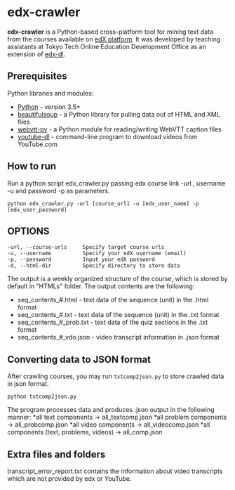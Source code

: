 # edx-crawler

**edx-crawler** is a Python-based cross-platform tool for mining text data from the courses available on [edX platform](www.edx.org). It was developed by teaching assistants at Tokyo Tech Online Education Development Office as an extension of [edx-dl](https://github.com/coursera-dl/edx-dl).

## Prerequisites
Python libraries and modules:

* [Python](https://www.python.org/downloads/) - version 3.5+
* [beautifulsoup](https://www.crummy.com/software/BeautifulSoup/bs4/doc/#installing-beautiful-soup) - a Python library for pulling data out of HTML and XML files
* [webvtt-py](https://pypi.python.org/pypi/webvtt-py) -  a Python module for reading/writing WebVTT caption files
* [youtube-dl](https://github.com/rg3/youtube-dl) - command-line program to download videos from YouTube.com

## How to run

Run a python script edx_crawler.py passing edx course link -url , username -u and password -p as parameters.

	python edx_crawler.py -url [course_url] -u [edx_user_name] -p [edx_user_password]

## OPTIONS

	-url, --course-urls		Specify target course urls
	-u, --username			Specify your edX username (email)
	-p, --password			Input your edX password
	-d, --html-dir			Specify directory to store data
	
The output is a weekly organized structure of the course, which is stored by default in "HTMLs" folder.
The output contents are the following:

* seq_contents_#.html - text data of the sequence (unit) in the .html format
* seq_contents_#.txt - text data of the sequence (unit) in the .txt format
* seq_contents_#_prob.txt - text data of the quiz sections in the .txt format
* seq_contents_#_vdo.json - video transcript information in .json format

## Converting data to JSON format

After crawling courses, you may run `txtcomp2json.py` to store crawled data in json format.

	python txtcomp2json.py
	
 The program processes data and produces .json output in the following manner:
*all text components -> all_textcomp.json
*all problem components -> all_probcomp.json
*all video components -> all_videocomp.json
*all components (text, problems, videos) -> all_comp.json

## Extra files and folders

transcript_error_report.txt contains the information about video transcripts which are not provided by edx or YouTube.
